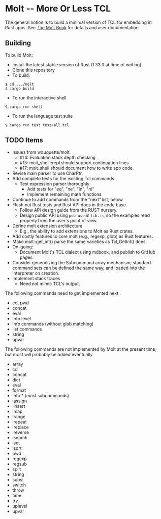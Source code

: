 # Molt -- More Or Less TCL

The general notion is to build a minimal version of TCL for embedding in Rust
apps.  See [The Molt Book](https://github.com/wduquette/molt-book) for details
and user documentation.

## Building

To build Molt:

*   Install the latest stable version of Rust (1.33.0 at time of writing)
*   Clone this repository
*   To build:

```
$ cd .../molt
$ cargo build
```

* To run the interactive shell

```
$ cargo run shell
```

* To run the language test suite

```
$ cargo run test test/all.tcl
```

## TODO Items

* Issues from wduquette/molt.
  * #14: Evaluation stack depth checking
  * #15: molt_shell::repl should support continuation lines
  * #17: molt_shell should document how to write app code.
* Revise main parser to use CharPtr.
* Add complete tests for the existing Tcl commands.
    * Test expression parser thoroughly
      * Add tests for "eq", "ne", "in", "ni"
      * Implement remaining math functions
* Continue to add commands from the "next" list, below.
* Flesh out Rust tests and Rust API docs in the code base.
  * Follow API design guide from the RUST nursery.
  * Design public API using `pub use` in `lib.rs`, so the examples read
    properly from the user's point of view.
* Define molt extension architecture
  * E.g., the ability to add extensions to Molt as Rust crates.
* Add costly features to core molt (e.g., regexp, glob) as Rust features.
* Make molt::get_int() parse the same varieties as Tcl_GetInt() does.
* On-going:
    * Document Molt's TCL dialect using mdbook, and publish to GitHub pages.
* Consider generalizing the Subcommand array mechanism; standard command sets
  can be defined the same way, and loaded into the interpreter on creation.
* Implement stack traces
  * Need not mimic TCL's output.

The following commands need to get implemented next.

* cd, pwd
* concat
* eval
* info level
* info commands (without glob matching)
* list commands
* string
* upvar

The following commands are not implemented by Molt at the present time,
but most will probably be added eventually.

* array
* cd
* concat
* dict
* eval
* format
* info * (most subcommands)
* lassign
* linsert
* lmap
* lrange
* lrepeat
* lreplace
* lreverse
* lsearch
* lset
* lsort
* pwd
* regexp
* regsub
* split
* string
* subst
* switch
* throw
* time
* try
* uplevel
* upvar
